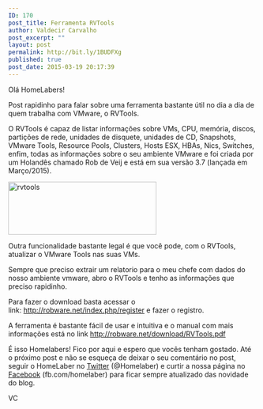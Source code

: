 ```yaml
---
ID: 170
post_title: Ferramenta RVTools
author: Valdecir Carvalho
post_excerpt: ""
layout: post
permalink: http://bit.ly/1BUDFXg
published: true
post_date: 2015-03-19 20:17:39
---
```

Olá HomeLabers!

Post rapidinho para falar sobre uma ferramenta bastante útil no dia a dia de quem trabalha com VMware, o RVTools.

O RVTools é capaz de listar informações sobre VMs, CPU, memória, discos, partições de rede, unidades de disquete, unidades de CD, Snapshots, VMware Tools, Resource Pools, Clusters, Hosts ESX, HBAs, Nics, Switches, enfim, todas as informações sobre o seu ambiente VMware e foi criada por um Holandês chamado Rob de Veij e está em sua versão 3.7 (lançada em Março/2015).

<img class="aligncenter wp-image-172 size-medium" src="http://homelaber.com.br/site/wp-content/uploads/2015/03/rvtools-300x107.jpg" alt="rvtools" width="300" height="107" />

Outra funcionalidade bastante legal é que você pode, com o RVTools, atualizar o VMware Tools nas suas VMs.

<!--more-->

Sempre que preciso extrair um relatorio para o meu chefe com dados do nosso ambiente vmware, abro o RVTools e tenho as informações que preciso rapidinho.

Para fazer o download basta acessar o link: <a title="Download RVTools" href="http://robware.net/index.php/register" target="_blank">http://robware.net/index.php/register</a> e fazer o registro.

A ferramenta é bastante fácil de usar e intuitiva e o manual com mais informações está no link <a title="Documentação RVTools" href="http://robware.net/download/RVTools.pdf" target="_blank">http://robware.net/download/RVTools.pdf</a>

É isso Homelabers! Fico por aqui e espero que vocês tenham gostado. Até o próximo post e não se esqueça de deixar o seu comentário no post, seguir o HomeLaber no <a title="@Homelaber" href="https://twitter.com/homelaber" target="_blank">Twitter</a> (@Homelaber) e curtir a nossa página no <a title="Facebook HomeLaber Brasil" href="https://www.facebook.com/homelaber" target="_blank">Facebook</a> (fb.com/homelaber) para ficar sempre atualizado das novidade do blog.

VC